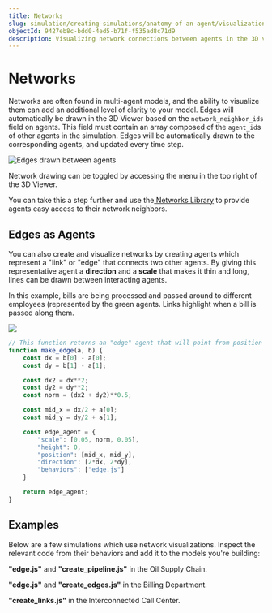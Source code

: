 ```yaml
---
title: Networks
slug: simulation/creating-simulations/anatomy-of-an-agent/visualization/networks
objectId: 9427eb8c-bdd0-4ed5-b71f-f535ad8c71d9
description: Visualizing network connections between agents in the 3D viewer
---
```


# Networks

Networks are often found in multi-agent models, and the ability to visualize them can add an additional level of clarity to your model. Edges will automatically be drawn in the 3D Viewer based on the `network_neighbor_ids` field on agents. This field must contain an array composed of the `agent_id`s of other agents in the simulation. Edges will be automatically drawn to the corresponding agents, and updated every time step.

![Edges drawn between agents](https://cdn-us1.hash.ai/site/docs/image%20%2865%29.png)

<Hint style="info">
Network drawing can be toggled by accessing the menu in the top right of the 3D Viewer.
</Hint>

You can take this a step further and use the[ Networks Library](/@hash/networks) to provide agents easy access to their network neighbors.

## Edges as Agents

You can also create and visualize networks by creating agents which represent a "link" or "edge" that connects two other agents. By giving this representative agent a **direction** and a **scale** that makes it thin and long, lines can be drawn between interacting agents.

In this example, bills are being processed and passed around to different employees \(represented by the green agents. Links highlight when a bill is passed along them.

![](https://cdn-us1.hash.ai/site/docs/billing_department_s.gif)

```javascript
// This function returns an "edge" agent that will point from position a to b
function make_edge(a, b) {
    const dx = b[0] - a[0];
    const dy = b[1] - a[1];

    const dx2 = dx**2;
    const dy2 = dy**2;
    const norm = (dx2 + dy2)**0.5;

    const mid_x = dx/2 + a[0];
    const mid_y = dy/2 + a[1];

    const edge_agent = {
        "scale": [0.05, norm, 0.05],
        "height": 0,
        "position": [mid_x, mid_y],
        "direction": [2*dx, 2*dy],
        "behaviors": ["edge.js"]
    }

    return edge_agent;
}
```

## Examples

Below are a few simulations which use network visualizations. Inspect the relevant code from their behaviors and add it to the models you're building:

<Embed url="https://hash.ai/@hash/oil-supply-chain" caption="" />

**"edge.js"** and **"create_pipeline.js"** in the Oil Supply Chain.

**"edge.js"** and **"create_edges.js"** in the Billing Department.

<Embed url="https://hash.ai/@hash/interconnected-call-center" caption="" />

**"create_links.js"** in the Interconnected Call Center.

